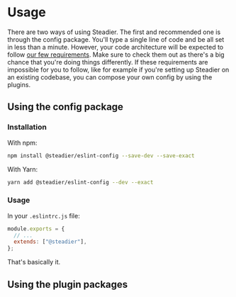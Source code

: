 # Usage

There are two ways of using Steadier. The first and recommended one is through the config package. You'll type a single line of code and be all set in less than a minute. However, your code architecture will be expected to follow [our few requirements](). Make sure to check them out as there's a big chance that you're doing things differently. If these requirements are impossible for you to follow, like for example if you're setting up Steadier on an existing codebase, you can compose your own config by using the plugins.

## Using the config package

### Installation

With npm:

```bash
npm install @steadier/eslint-config --save-dev --save-exact
```

With Yarn:

```bash
yarn add @steadier/eslint-config --dev --exact
```

### Usage

In your `.eslintrc.js` file:

```javascript
module.exports = {
  // ...
  extends: ["@steadier"],
};
```

That's basically it.

## Using the plugin packages
